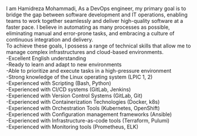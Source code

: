 I am Hamidreza Mohammadi, As a DevOps engineer, my primary goal is to bridge the gap between software development and IT operations, enabling teams to work together seamlessly and deliver high-quality software at a faster pace. I believe in automating as many processes as possible, eliminating manual and error-prone tasks, and embracing a culture of continuous integration and delivery.<br/>
To achieve these goals, I possess a range of technical skills that allow me to manage complex infrastructures and cloud-based environments.<br/>
-Excellent English understanding <br/>
-Ready to learn and adapt to new environments <br/>
-Able to prioritize and execute tasks in a high-pressure environment <br/>
-Strong knowledge of the Linux operating system (LPIC 1, 2) <br/>
-Experienced with Scripting (Bash, Python) <br/>
-Experienced with CI/CD systems (GitLab, Jenkins) <br/>
-Experienced with Version Control Systems (GitLab, Git) <br/>
-Experienced with Containerization Technologies (Docker, k8s) <br/>
-Experienced with Orchestration Tools (Kubernetes, OpenShift) <br/>
-Experienced with Configuration management frameworks (Ansible) <br/>
-Experienced with Infrastructure-as-code tools (Terraform, Pulumi) <br/>
-Experienced with Monitoring tools (Prometheus, ELK)<br/>
